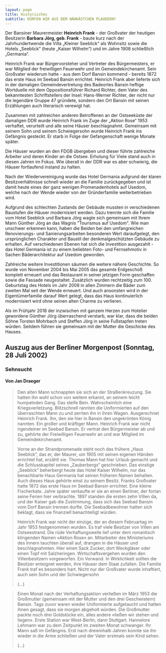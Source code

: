 ```yaml
---
layout: page
title: Historisches
subtitle: DÜRFEN WIR AUS DEM NÄHKÄSTCHEN PLAUDERN?
---
```


Der Bansiner Maurermeister **Heinrich Frank** - der Großvater der heutigen Besitzerin **Barbara Jörg, geb. Frank** - baute kurz nach der Jahrhundertwende die Villa „Kleiner Seeblick“ als Wohnsitz sowie die Hotels „Seeblick“ (heute „Kaiser Wilhelm“) und im Jahre 1908 schließlich „Germania“.

Heinrich Frank war Bürgervorsteher und Vertreter des Bürgermeisters, er war Mitglied der freiwilligen Feuerwehr und im Gemeindekirchenamt. Sein Großvater wiederum hatte - aus dem Dorf Bansin kommend - bereits 1872 das erste Haus im Seebad Bansin errichtet. Heinrich Frank aber lieferte sich in der damaligen Gemeindevertretung des Badeortes Bansin heftige Wortduelle mit dem Oppositionsführer Richard Richter, dem Vater des bekanntesten Schriftstellers der Insel: Hans-Werner Richter, der nicht nur die legendäre Gruppe 47 gründete, sondern den Ort Bansin mit seinen Erzählungen auch literarisch verewigt hat.

Zusammen mit zahlreichen anderen Betroffenen an der Ostseeküste der damaligen DDR wurde Heinrich Frank im Zuge der „Aktion Rose“ 1953 verhaftet, verurteilt und alle seine Häuser beschlagnahmt. Gemeinsam mit seinem Sohn und seinem Schwiegersohn wurde Heinrich Frank ins Gefängnis gesteckt. Er starb in Folge der Gefangenschaft wenige Monate später.

Die Häuser wurden an den FDGB übergeben und dieser führte zahlreiche Arbeiter und deren Kinder an die Ostsee. Erholung für Viele stand auch in diesen Jahren im Fokus. 
Wie überall in der DDR war es aber schwierig, die Häuser fortlaufend instand zu halten. 

Nach der Wiedervereinigung wurde das Hotel Germania aufgrund der klaren Besitzverhältnisse schnell wieder an die Familie zurückgegeben und ist damit heute eines der ganz wenigen Promenadenhotels auf Usedom, welche nach der Wende wieder von der Gründerfamilie weiterbetrieben wird. 

Aufgrund des schlechten Zustands der Gebäude mussten in verschiedenen Baustufen die Häuser modernisiert werden. Dazu trennte sich die Familie vom Hotel Seeblick und Barbara Jörg wagte sich gemeinsam mit Ihrem Mann Günther Jörg an das Wagnis "Tourismus auf Usedom". 
Wie man unschwer erkennen kann, haben die Beiden bei den umfangreichen Renovierungs- und Sanierungsarbeiten besonderen Wert daraufgelegt, den ursprünglichen Charakter und Baustil der denkmalgeschützten Gebäude zu erhalten. Auf verschiedenen Ebenen hat sich die Investition ausgezahlt - das Hotel Germania ist zu einem beliebten Foto- und Fernsehmotiv in Sachen Bäderarchitektur auf Usedom geworden.

Zahlreiche weitere Investitionen säumen die weitere nähere Geschichte. So wurde von November 2004 bis Mai 2005 das gesamte Erdgeschoß komplett erneuert und das Restaurant in seiner jetzigen Form geschaffen sowie die Fassade neugestaltet. Zusätzlich wurden rechtzeitig zum 100. Geburtstag des Hotels im Jahr 2008 in allen Zimmern die Bäder zum zweiten Mal seit der Wende erneuert. Und auch ansonsten wird in der Eigentümerfamilie darauf Wert gelegt, dass das Haus kontinuierlich modernisiert wird ohne seinen alten Charme zu verlieren.

Als im Frühjahr 2018 der inzwischen mit ganzem Herzen zum Hotelier gewordene Günther Jörg überraschend verstarb, war klar, dass die beiden Söhne Torsten Mohrbach und Steffen Jörg in seine Fußstapfen treten würden. Seitdem führen sie gemeinsam mit der Mutter die Geschicke des Hauses.


## Auszug aus der Berliner Morgenpost (Sonntag, 28 Juli 2002)

### Sehnsucht
#### Von Jan Draeger

> Den alten Mann schnappten sie sich an der Straßenkreuzung. Sie hatten ihn wohl schon von weitem erkannt, an seinem leicht humpelnden Gang. Das steife Bein. Wahrscheinlich eine Kriegsverletzung. Blitzschnell rannten die Uniformierten auf den überraschten Mann zu und zerrten ihn in ihren Wagen. Ausgerechnet Heinrich Frank. Ihn, den sie hier in Bansin den ungekrönten König nannten. Ein großer und kräftiger Mann. Heinrich Frank war nicht irgendeiner im Seebad Bansin. Er vertrat den Bürgermeister ab und zu, gehörte der Freiwilligen Feuerwehr an und war Mitglied im Gemeindekirchenamt. 
> 
> Vorne an der Strandpromenade steht noch das frühere „Haus Seeblick“, das er, der Maurer, um 1905 mit seinen eigenen Händen errichtet hat, erzählt sie. Thomas Mann hat hier Urlaub gemacht und die Schlusskapitel seines „Zauberbergs“ geschrieben. Das einstige „Seeblick“ beherbergt heute das Hotel Kaiser Wilhelm, nur das benachbarte Haus Germania hat seinen früheren Namen behalten. Auch dieses Haus gehörte einst zu seinem Besitz. Franks Großvater hatte 1872 das erste Haus im Seebad Bansin errichtet. Eine kleine Fischerkate. Jahre später verkaufte er sie an einen Berliner, der fortan seine Ferien hier verbrachte. 1897 standen die ersten zehn Villen da, und der Kaiser gab die Zustimmung, dass sich das Seebad Bansin vom Dorf Bansin trennen durfte. Die Seebadbewohner hatten sich beklagt, dass sie finanziell benachteiligt würden.
> 
> Heinrich Frank war nicht der einzige, der an diesem Februartag im Jahr 1953 festgenommen wurden. Es traf viele Besitzer von Villen am Ostseestrand. Die rüde Verhaftungswelle lief unter dem romantisch klingenden Namen «Aktion Rose» an. Mitarbeiter des Ministeriums des Innern tauchten überall auf, drangen in die Häuser und beschlagnahmten. Hier einen Sack Zucker, dort Weckgläser oder einen Topf mit Salzheringen. Wirtschaftsvergehen wurden den Villenbesitzern vorgeworfen. Ein Vorwand. In Wirklichkeit sollten die Besitzer enteignet werden, ihre Häuser dem Staat zufallen. Die Familie Frank traf es besonders hart. Nicht nur der Großvater wurde inhaftiert, auch sein Sohn und der Schwiegersohn
> 
> (...)

> Einen Monat nach der Verhaftungsaktion verließen im März 1953 die Großmutter (gemeinsam mit der Mutter und den drei Geschwistern) Bansin. Tags zuvor waren wieder Uniformierte aufgetaucht und hatten ihnen gesagt, dass sie morgen abgeholt würden. Die Großmutter packte noch drei Goldstücke ein, alles andere «ließen wir stehen und liegen». Erste Station war West-Berlin, dann Stuttgart. Hannelore Lehmann war zu dem Zeitpunkt im zweiten Monat schwanger. Ihr Mann saß im Gefängnis. Erst nach dreieinhalb Jahren konnte sie ihn wieder in die Arme schließen und der Vater erstmals sein Kind sehen.
> 
> (...)
